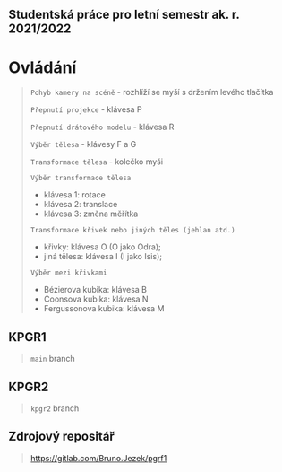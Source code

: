 ## Studentská práce pro letní semestr ak. r. 2021/2022

# Ovládání

>`Pohyb kamery na scéně` - rozhlíží se myší s držením levého tlačítka
>
>`Přepnutí projekce` - klávesa P
> 
>`Přepnutí drátového modelu` - klávesa R
> 
>`Výběr tělesa` - klávesy F a G
> 
>`Transformace tělesa` - kolečko myši
> 
>`Výběr transformace tělesa`
>- klávesa 1: rotace
>- klávesa 2: translace
>- klávesa 3: změna měřítka
> 
> `Transformace křivek nebo jiných těles (jehlan atd.)`
>- křivky: klávesa O (O jako Odra);
>- jiná tělesa: klávesa I (I jako Isis);
> 
> `Výběr mezi křivkami`
>- Bézierova kubika: klávesa B 
>- Coonsova kubika: klávesa N
>- Fergussonova kubika: klávesa M


## KPGR1
> `main` branch

## KPGR2
> `kpgr2` branch

## Zdrojový repositář

> https://gitlab.com/Bruno.Jezek/pgrf1
